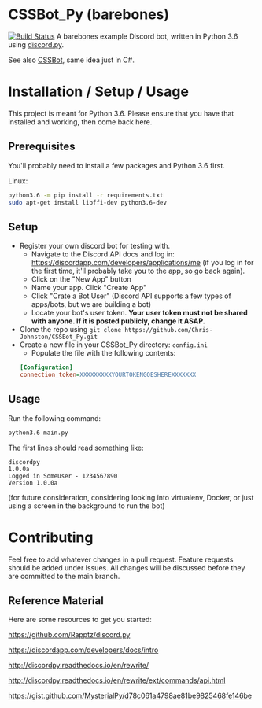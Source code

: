 # CSSBot_Py (barebones)
[![Build Status](https://travis-ci.org/Chris-Johnston/CSSBot_Py.svg?branch=master)](https://travis-ci.org/Chris-Johnston/CSSBot_Py)
A barebones example Discord bot, written in Python 3.6 using [discord.py](https://github.com/Rapptz/discord.py).

See also [CSSBot](https://github.com/Chris-Johnston/CSSBot), same idea just in C#.

# Installation / Setup / Usage

This project is meant for Python 3.6. Please ensure that you have that installed and working, then come back here.

## Prerequisites
You'll probably need to install a few packages and Python 3.6 first.

Linux:
```bash
python3.6 -m pip install -r requirements.txt
sudo apt-get install libffi-dev python3.6-dev
```

## Setup

- Register your own discord bot for testing with.
  - Navigate to the Discord API docs and log in: https://discordapp.com/developers/applications/me (if you log in for the first time, it'll probably take you to the app, so go back again).
  - Click on the "New App" button
  - Name your app. Click "Create App"
  - Click "Crate a Bot User" (Discord API supports a few types of apps/bots, but we are building a bot)
  - Locate your bot's user token. **Your user token must not be shared with anyone. If it is posted publicly, change it ASAP.**
- Clone the repo using `git clone https://github.com/Chris-Johnston/CSSBot_Py.git`
- Create a new file in your CSSBot_Py directory: `config.ini`
  - Populate the file with the following contents:
  ```ini
  [Configuration]
  connection_token=XXXXXXXXXYOURTOKENGOESHEREXXXXXXX
  ```
  
## Usage

Run the following command:
```bash
python3.6 main.py
```

The first lines should read something like:
```
discordpy
1.0.0a
Logged in SomeUser - 1234567890
Version 1.0.0a
```

(for future consideration, considering looking into virtualenv, Docker, or just using a screen in the background to run the bot)

# Contributing

Feel free to add whatever changes in a pull request. Feature requests should be added under Issues.
All changes will be discussed before they are committed to the main branch.

## Reference Material

Here are some resources to get you started:

https://github.com/Rapptz/discord.py

https://discordapp.com/developers/docs/intro

http://discordpy.readthedocs.io/en/rewrite/

http://discordpy.readthedocs.io/en/rewrite/ext/commands/api.html

https://gist.github.com/MysterialPy/d78c061a4798ae81be9825468fe146be
